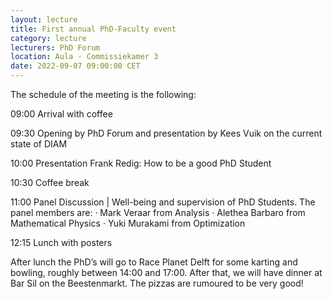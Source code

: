 ```yaml
---
layout: lecture
title: First annual PhD-Faculty event
category: lecture
lecturers: PhD Forum
location: Aula - Commissiekamer 3
date: 2022-09-07 09:00:00 CET
---
```


The schedule of the meeting is the following:
 
09:00     Arrival with coffee

09:30     Opening by PhD Forum and presentation by Kees Vuik on the current state of DIAM

10:00     Presentation Frank Redig: How to be a good PhD Student

10:30     Coffee break

11:00     Panel Discussion | Well-being and supervision of PhD Students. The panel members are:
·         Mark Veraar from Analysis
·         Alethea Barbaro from Mathematical Physics
·         Yuki Murakami from Optimization

12:15     Lunch with posters
 
After lunch the PhD’s will go to Race Planet Delft for some karting and bowling, roughly between 14:00 and 17:00. After that, we will have dinner at Bar Sil on the Beestenmarkt. The pizzas are rumoured to be very good!
